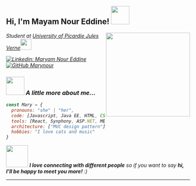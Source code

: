 <h2> Hi, I'm Mayam Nour Eddine! <img src="https://media.giphy.com/media/mGcNjsfWAjY5AEZNw6/giphy.gif" width="50"></h2>
<img align='right' src="https://img.freepik.com/free-vector/cute-girl-working-computer-cartoon-vector-icon-illustration-people-technology-icon-concept-isolated-premium-vector-flat-cartoon-style_138676-1444.jpg" width="230">
<p><em>Student at <a href="https://www.u-picardie.fr/universite-de-picardie-jules-verne-290591.kjsp">University of Picardie Jules Verne</a><img src="https://media.giphy.com/media/fYSnHlufseco8Fh93Z/giphy.gif" width="30"></br>

[![Linkedin: Maryam Nour Eddine](https://img.shields.io/badge/-Maryam-blue?style=flat-square&logo=Linkedin&logoColor=white&link=https://www.linkedin.com/in/maryam-nour-eddine-749450202/)](https://www.linkedin.com/in/maryam-nour-eddine-749450202/)
[![GitHub Marynour](https://img.shields.io/github/followers/thaiane?label=follow&style=social)](https://github.com/marynour)


### <img src="https://media.giphy.com/media/VgCDAzcKvsR6OM0uWg/giphy.gif" width="50"> A little more about me...  

```javascript
const Mary = {
  pronouns: "she" | "her",
  code: [Javascript, Java EE, HTML, CSS, PHP, Python, Java, XML,SQL],
  tools: [React, Synphony, ASP.NET, MERISE, UML, Tensorflow, Pandas],
  architecture: ["MVC design pattern"],
  hobbies: "I love cats and music"
}
```

<img src="https://media.giphy.com/media/LnQjpWaON8nhr21vNW/giphy.gif" width="60"> <em><b>I love connecting with different people</b> so if you want to say <b>hi, I'll be happy to meet you more!</b> :)</em>

---
